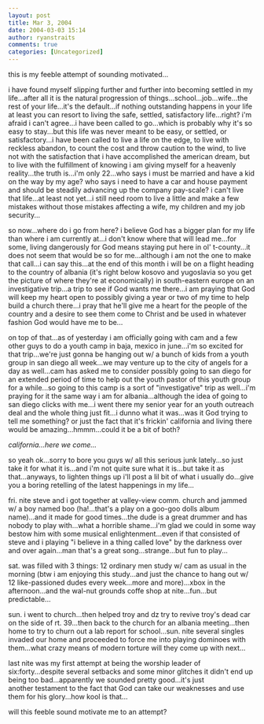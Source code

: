 ```yaml
---
layout: post
title: Mar 3, 2004
date: 2004-03-03 15:14
author: ryanstraits
comments: true
categories: [Uncategorized]
---
```

this is my feeble attempt of sounding motivated...

i have found myself slipping further and further into becoming settled in my life...after all it is the natural progression of things...school...job...wife...the rest of your life...it's the default...if nothing outstanding happens in your life at least you can resort to living the safe, settled, satisfactory life...right? i'm afraid i can't agree...i have been called to go...which is probably why it's so easy to stay...but this life was never meant to be easy, or settled, or satisfactory...i have been called to live a life on the edge, to live with reckless abandon, to count the cost and throw caution to the wind, to live not with the satisfaction that i have accomplished the american dream, but to live with the fulfillment of knowing i am giving myself for a heavenly reality...the truth is...i'm only 22...who says i must be married and have a kid on the way by my age? who says i need to have a car and house payment and should be steadily advancing up the company pay-scale? i can't live that life...at least not yet...i still need room to live a little and make a few mistakes without those mistakes affecting a wife, my children and my job security...

so now...where do i go from here? i believe God has a bigger plan for my life than where i am currently at...i don't know where that will lead me...for some, living dangerously for God means staying put here in ol' t-county...it does not seem that would be so for me...although i am not the one to make that call...i can say this...at the end of this month i will be on a flight heading to the country of albania (it's right below kosovo and yugoslavia so you get the picture of where they're at economically) in south-eastern europe on an investigative trip...a trip to see if God wants me there...i am praying that God will keep my heart open to possibly giving a year or two of my time to help build a church there...i pray that he'll give me a heart for the people of the country and a desire to see them come to Christ and be used in whatever fashion God would have me to be...

on top of that...as of yesterday i am officially going with cam and a few other guys to do a youth camp in baja, mexico in june...i'm so excited for that trip...we're just gonna be hanging out w/ a bunch of kids from a youth group in san diego all week...we may venture up to the city of angels for a day as well...cam has asked me to consider possibly going to san diego for an extended period of time to help out the youth pastor of this youth group for a while...so going to this camp is a sort of "investigative" trip as well...i'm praying for it the same way i am for albania...although the idea of going to san diego clicks with me...i went there my senior year for an youth outreach deal and the whole thing just fit...i dunno what it was...was it God trying to tell me something? or just the fact that it's frickin' california and living there would be amazing...hmmm...could it be a bit of both?

<em>california...here we come...</em>

so yeah ok...sorry to bore you guys w/ all this serious junk lately...so just take it for what it is...and i'm not quite sure what it is...but take it as that...anyways, to lighten things up i'll post a lil bit of what i usually do...give you a boring retelling of the latest happenings in my life...

fri. nite steve and i got together at valley-view comm. church and jammed w/ a boy named boo (ha!...that's a play on a goo-goo dolls album name)...and it made for good times...the dude is a great drummer and has nobody to play with...what a horrible shame...i'm glad we could in some way bestow him with some musical enlightenment...even if that consisted of steve and i playing "i believe in a thing called love" by the darkness over and over again...man that's a great song...strange...but fun to play...

sat. was filled with 3 things: 12 ordinary men study w/ cam as usual in the morning (btw i am enjoying this study...and just the chance to hang out w/ 12 like-passioned dudes every week...more and more)...xbox in the afternoon...and the wal-nut grounds coffe shop at nite...fun...but predictable...

sun. i went to church...then helped troy and dz try to revive troy's dead car on the side of rt. 39...then back to the church for an albania meeting...then home to try to churn out a lab report for school...sun. nite several singles invaded our home and proceeded to force me into playing dominoes with them...what crazy means of modern torture will they come up with next...

last nite was my first attempt at being the worship leader of six:forty...despite several setbacks and some minor glitches it didn't end up being too bad...apparently we sounded pretty good...it's just another testament to the fact that God can take our weaknesses and use them for his glory...how kool is that...

will this feeble sound motivate me to an attempt?
